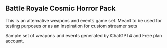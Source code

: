 ## Battle Royale Cosmic Horror Pack

This is an alternative weapons and events game set. Meant to be used for testing purposes or as an inspiration for custom streamer sets

Sample set of weapons and events generated by ChatGPT4 and Free plan account.
